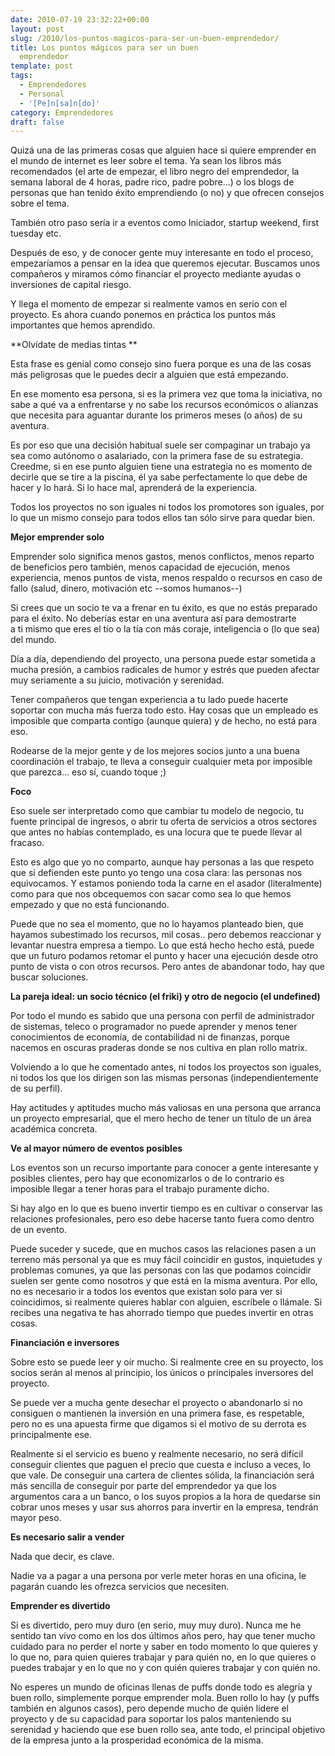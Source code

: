 ```yaml
---
date: 2010-07-19 23:32:22+00:00
layout: post
slug: /2010/los-puntos-magicos-para-ser-un-buen-emprendedor/
title: Los puntos mágicos para ser un buen
  emprendedor
template: post
tags:
  - Emprendedores
  - Personal
  - '[Pe]n[sa]n[do]'
category: Emprendedores
draft: false
---
```


Quizá una de las primeras cosas que alguien hace si quiere emprender en el mundo de internet es leer sobre el tema. Ya sean los libros más recomendados (el arte de empezar, el libro negro del emprendedor, la semana laboral de 4 horas, padre rico, padre pobre...) o los blogs de personas que han tenido éxito emprendiendo (o no) y que ofrecen consejos sobre el tema.

También otro paso sería ir a eventos como Iniciador, startup weekend, first tuesday etc.

Después de eso, y de conocer gente muy interesante en todo el proceso, empezaríamos a pensar en la idea que queremos ejecutar. Buscamos unos compañeros y miramos cómo financiar el proyecto mediante ayudas o inversiones de capital riesgo.

Y llega el momento de empezar si realmente vamos en serio con el proyecto. Es ahora cuando ponemos en práctica los puntos más importantes que hemos aprendido.

**Olvídate de medias tintas **

Esta frase es genial como consejo sino fuera porque es una de las cosas más peligrosas que le puedes decir a alguien que está empezando. 

En ese momento esa persona, si es la primera vez que toma la iniciativa, no sabe a qué va a enfrentarse y no sabe los recursos económicos o alianzas que necesita para aguantar durante los primeros meses (o años) de su aventura.

Es por eso que una decisión habitual suele ser compaginar un trabajo ya sea como autónomo o asalariado, con la primera fase de su estrategia. Creedme, si en ese punto alguien tiene una estrategia no es momento de decirle que se tire a la piscina, él ya sabe perfectamente lo que debe de hacer y lo hará. Si lo hace mal, aprenderá de la experiencia.

Todos los proyectos no son iguales ni todos los promotores son iguales, por lo que un mismo consejo para todos ellos tan sólo sirve para quedar bien.

**Mejor emprender solo**

Emprender solo significa menos gastos, menos conflictos, menos reparto de beneficios pero también, menos capacidad de ejecución, menos experiencia, menos puntos de vista, menos respaldo o recursos en caso de fallo (salud, dinero, motivación etc --somos humanos--)

Si crees que un socio te va a frenar en tu éxito, es que no estás preparado para el éxito. No deberías estar en una aventura así para demostrarte a ti mismo que eres el tío o la tía con más coraje, inteligencia o (lo que sea) del mundo.

Día a día, dependiendo del proyecto, una persona puede estar sometida a mucha presión, a cambios radicales de humor y estrés que pueden afectar muy seriamente a su juicio, motivación y serenidad.

Tener compañeros que tengan experiencia a tu lado puede hacerte soportar con mucha más fuerza todo esto. Hay cosas que un empleado es imposible que comparta contigo (aunque quiera) y de hecho, no está para eso.

Rodearse de la mejor gente y de los mejores socios junto a una buena coordinación el trabajo, te lleva a conseguir cualquier meta por imposible que parezca... eso sí, cuando toque ;)

**Foco**

Eso suele ser interpretado como que cambiar tu modelo de negocio, tu fuente principal de ingresos, o abrir tu oferta de servicios a otros sectores que antes no habías contemplado, es una locura que te puede llevar al fracaso.

Esto es algo que yo no comparto, aunque hay personas a las que respeto que si defienden este punto yo tengo una cosa clara: las personas nos equivocamos. Y estamos poniendo toda la carne en el asador (literalmente) como para que nos obcequemos con sacar como sea lo que hemos empezado y que no está funcionando.

Puede que no sea el momento, que no lo hayamos planteado bien, que hayamos subestimado los recursos, mil cosas.. pero debemos reaccionar y levantar nuestra empresa a tiempo. Lo que está hecho hecho está, puede que un futuro podamos retomar el punto y hacer una ejecución desde otro punto de vista o con otros recursos. Pero antes de abandonar todo, hay que buscar soluciones.

**La pareja ideal: un socio técnico (el friki) y otro de negocio (el undefined)**

Por todo el mundo es sabido que una persona con perfil de administrador de sistemas, teleco o programador no puede aprender y menos tener conocimientos de economía, de contabilidad ni de finanzas, porque nacemos en oscuras praderas donde se nos cultiva en plan rollo matrix.

Volviendo a lo que he comentado antes, ni todos los proyectos son iguales, ni todos los que los dirigen son las mismas personas (independientemente de su perfil).

Hay actitudes y aptitudes mucho más valiosas en una persona que arranca un proyecto empresarial, que el mero hecho de tener un título de un área académica concreta.

**Ve al mayor número de eventos posibles**

Los eventos son un recurso importante para conocer a gente interesante y posibles clientes, pero hay que economizarlos o de lo contrario es imposible llegar a tener horas para el trabajo puramente dicho.

Si hay algo en lo que es bueno invertir tiempo es en cultivar o conservar las relaciones profesionales, pero eso debe hacerse tanto fuera como dentro de un evento.

Puede suceder y sucede, que en muchos casos las relaciones pasen a un terreno más personal ya que es muy fácil coincidir en gustos, inquietudes y problemas comunes, ya que las personas con las que podamos coincidir suelen ser gente como nosotros y que está en la misma aventura. Por ello, no es necesario ir a todos los eventos que existan solo para ver si coincidimos, si realmente quieres hablar con alguien, escríbele o llámale. Si recibes una negativa te has ahorrado tiempo que puedes invertir en otras cosas.

**Financiación e inversores**

Sobre esto se puede leer y oír mucho. Si realmente cree en su proyecto, los socios serán al menos al principio, los únicos o principales inversores del proyecto.

Se puede ver a mucha gente desechar el proyecto o abandonarlo si no consiguen o mantienen la inversión en una primera fase, es respetable, pero no es una apuesta firme que digamos si el motivo de su derrota es principalmente ese.

Realmente si el servicio es bueno y realmente necesario, no será difícil conseguir clientes que paguen el precio que cuesta e incluso a veces, lo que vale. De conseguir una cartera de clientes sólida, la financiación será más sencilla de conseguir por parte del emprendedor ya que los argumentos cara a un banco, o los suyos propios a la hora de quedarse sin cobrar unos meses y usar sus ahorros para invertir en la empresa, tendrán mayor peso.

**Es necesario salir a vender**

Nada que decir, es clave.

Nadie va a pagar a una persona por verle meter horas en una oficina, le pagarán cuando les ofrezca servicios que necesiten.

**Emprender es divertido**

Si es divertido, pero muy duro (en serio, muy muy duro). Nunca me he sentido tan vivo como en los dos últimos años pero, hay que tener mucho cuidado para no perder el norte y saber en todo momento lo que quieres y lo que no, para quien quieres trabajar y para quién no, en lo que quieres o puedes trabajar y en lo que no y con quién quieres trabajar y con quién no.

No esperes un mundo de oficinas llenas de puffs donde todo es alegría y buen rollo, simplemente porque emprender mola. Buen rollo lo hay (y puffs también en algunos casos), pero depende mucho de quién lidere el proyecto y de su capacidad para soportar los palos manteniendo su serenidad y haciendo que ese buen rollo sea, ante todo, el principal objetivo de la empresa junto a la prosperidad económica de la misma.



